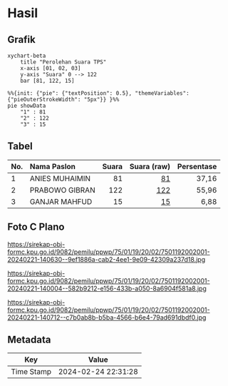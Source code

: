 # Hasil

## Grafik

```mermaid
xychart-beta
    title "Perolehan Suara TPS"
    x-axis [01, 02, 03]
    y-axis "Suara" 0 --> 122
    bar [81, 122, 15]
```

```mermaid
%%{init: {"pie": {"textPosition": 0.5}, "themeVariables": {"pieOuterStrokeWidth": "5px"}} }%%
pie showData
    "1" : 81
    "2" : 122
    "3" : 15
```

## Tabel

| No. | Nama Paslon    | Suara | Suara (raw) | Persentase |
|:--- |:-------------- | -----:| -----------:| ----------:|
| 1   | ANIES MUHAIMIN | 81    | [81][p-1]   | 37,16      |
| 2   | PRABOWO GIBRAN | 122   | [122][p-2]  | 55,96      |
| 3   | GANJAR MAHFUD  | 15    | [15][p-3]   | 6,88       |


[p-1]: https://github.com/gigit-pemilu/pemilu-2024-75-gorontalo/blob/main/pilpres/hitung-suara/sub/75-gorontalo/sub/01-gorontalo/sub/19-tabongo/sub/2002-tabongo-barat/sub/001-tps/sub/paslon-1.txt
[p-2]: https://github.com/gigit-pemilu/pemilu-2024-75-gorontalo/blob/main/pilpres/hitung-suara/sub/75-gorontalo/sub/01-gorontalo/sub/19-tabongo/sub/2002-tabongo-barat/sub/001-tps/sub/paslon-2.txt
[p-3]: https://github.com/gigit-pemilu/pemilu-2024-75-gorontalo/blob/main/pilpres/hitung-suara/sub/75-gorontalo/sub/01-gorontalo/sub/19-tabongo/sub/2002-tabongo-barat/sub/001-tps/sub/paslon-3.txt

## Foto C Plano

https://sirekap-obj-formc.kpu.go.id/9082/pemilu/ppwp/75/01/19/20/02/7501192002001-20240221-140630--9ef1886a-cab2-4ee1-9e09-42309a237d18.jpg

https://sirekap-obj-formc.kpu.go.id/9082/pemilu/ppwp/75/01/19/20/02/7501192002001-20240221-140004--582b9212-e156-433b-a050-8a6904f581a8.jpg

https://sirekap-obj-formc.kpu.go.id/9082/pemilu/ppwp/75/01/19/20/02/7501192002001-20240221-140712--c7b0ab8b-b5ba-4566-b6e4-79ad691dbdf0.jpg


## Metadata

| Key        | Value               |
| ---------- | ------------------- |
| Time Stamp | 2024-02-24 22:31:28 |



